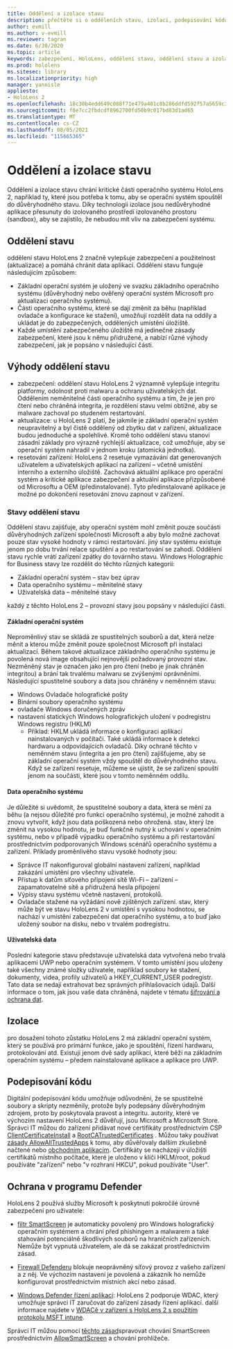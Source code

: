```yaml
---
title: Oddělení a izolace stavu
description: přečtěte si o odděleních stavu, izolaci, podepisování kódu a aplikacích defenderu na vašem zařízení HoloLens 2 mixed reality.
author: evmill
ms.author: v-evmill
ms.reviewer: tagran
ms.date: 6/30/2020
ms.topic: article
keywords: zabezpečení, HoloLens, oddělení stavu, oddělení stavu a izolace, HoloLens 2, hololens2 zabezpečení, Přehled zabezpečení, Architektura zabezpečení, architektura, architektura HoloLens 2
ms.prod: hololens
ms.sitesec: library
ms.localizationpriority: high
manager: yannisle
appliesto:
- HoloLens 2
ms.openlocfilehash: 18c30b4edd649c088f71e479a401c8b286ddfd592f57a5659c3c15b3ec9c854f
ms.sourcegitcommit: f8e7cc2fbdcdf8962700fd50b9c017bd83d1ad65
ms.translationtype: MT
ms.contentlocale: cs-CZ
ms.lasthandoff: 08/05/2021
ms.locfileid: "115665365"
---
```

# <a name="state-separation-and-isolation"></a>Oddělení a izolace stavu

Oddělení a izolace stavu chrání kritické části operačního systému HoloLens 2, například ty, které jsou potřeba k tomu, aby se operační systém spouštěl do důvěryhodného stavu. Díky technologii izolace jsou nedůvěryhodné aplikace přesunuty do izolovaného prostředí izolovaného prostoru (sandbox), aby se zajistilo, že nebudou mít vliv na zabezpečení systému.

## <a name="state-separation"></a>Oddělení stavu

oddělení stavu HoloLens 2 značně vylepšuje zabezpečení a použitelnost (aktualizace) a pomáhá chránit data aplikací.  Oddělení stavu funguje následujícím způsobem:
  * Základní operační systém je uložený ve svazku základního operačního systému (důvěryhodný nebo ověřený operační systém Microsoft pro aktualizaci operačního systému).
  * Části operačního systému, které se dají změnit za běhu (například ovladače a konfigurace ke stažení), umožňují rozdělit data na oddíly a ukládat je do zabezpečených, oddělených umístění úložiště.
  * Každé umístění zabezpečeného úložiště má jedinečné zásady zabezpečení, které jsou k němu přidružené, a nabízí různé výhody zabezpečení, jak je popsáno v následující části.

## <a name="state-separation-benefits"></a>Výhody oddělení stavu

  * zabezpečení: oddělení stavu HoloLens 2 významně vylepšuje integritu platformy, odolnost proti malwaru a ochranu uživatelských dat. Oddělením neměnitelné části operačního systému a tím, že je jen pro čtení nebo chráněná integrita, je rozdělení stavu velmi obtížné, aby se malware zachoval po studeném restartování. 
  * aktualizace: u HoloLens 2 platí, že jakmile je základní operační systém neupravitelný a byl čistě oddělený od zbytku dat v zařízení, aktualizace budou jednoduché a spolehlivé.  Kromě toho oddělení stavu stanoví zásadní základy pro výrazně rychlejší aktualizace, což umožňuje, aby se operační systém nahradil v jednom kroku (atomická jednotka).
  * resetování zařízení: HoloLens 2 resetuje vymazávání dat generovaných uživatelem a uživatelských aplikací na zařízení – včetně umístění interního a externího úložiště. Zachovává aktuální aplikace pro operační systém a kritické aplikace zabezpečení a aktuální aplikace přizpůsobené od Microsoftu a OEM (předinstalované). Tyto předinstalované aplikace je možné po dokončení resetování znovu zapnout v zařízení.

### <a name="state-separation-states"></a>Stavy oddělení stavu

Oddělení stavu zajišťuje, aby operační systém mohl změnit pouze součásti důvěryhodných zařízení společnosti Microsoft a aby bylo možné zachovat pouze stav vysoké hodnoty v rámci restartování. jiný stav systému existuje jenom po dobu trvání relace spuštění a po restartování se zahodí. Oddělení stavu rychle vrátí zařízení zpátky do továrního stavu. Windows Holographic for Business stavy lze rozdělit do těchto různých kategorií:
  * Základní operační systém – stav bez úprav
  * Data operačního systému – měnitelné stavy 
  * Uživatelská data – měnitelné stavy

každý z těchto HoloLens 2 – provozní stavy jsou popsány v následující části.

#### <a name="core-operating-system"></a>Základní operační systém

Neproměnlivý stav se skládá ze spustitelných souborů a dat, která nelze měnit a kterou může změnit pouze společnost Microsoft při instalaci aktualizací. Během takové aktualizace základního operačního systému je povolená nová image obsahující nejnovější požadovaný provozní stav.
Nezměněný stav je označen jako jen pro čtení (nebo je jinak chráněn integritou) a brání tak trvalému malwaru se zvýšenými oprávněními. Následující spustitelné soubory a data jsou chráněny v neměnném stavu:
  * Windows Ovladače holografické pošty
  * Binární soubory operačního systému
  * ovladače Windows doručených zpráv
  * nastavení statických Windows holografických uložení v podregistru Windows registru (HKLM)
    * Příklad: HKLM ukládá informace o konfiguraci aplikací nainstalovaných v počítači. Také ukládá informace k detekci hardwaru a odpovídajících ovladačů.
Díky ochraně těchto v neměnném stavu (integrita a jen pro čtení) zajišťujeme, aby se základní operační systém vždy spouštěl do důvěryhodného stavu. Když se zařízení resetuje, můžeme se ujistit, že se zařízení spouští jenom na součásti, které jsou v tomto neměnném oddílu. 

#### <a name="operating-system-data"></a>Data operačního systému 

Je důležité si uvědomit, že spustitelné soubory a data, která se mění za běhu (a nejsou důležité pro funkci operačního systému), je možné zahodit a znovu vytvořit, když jsou data poškozená nebo ohrožená. stav, který lze změnit na vysokou hodnotu, je buď funkčně nutný k uchování v operačním systému, nebo v případě výpadku operačního systému a při restartování prostřednictvím podporovaných Windows scénářů operačního systému a zařízení. Příklady proměnlivého stavu vysoké hodnoty jsou:
  * Správce IT nakonfiguroval globální nastavení zařízení, například zakázání umístění pro všechny uživatele.
  * Přístup k datům síťového připojení sítě Wi-Fi – zařízení – zapamatovatelné sítě a přidružená hesla připojení
  * Výpisy stavu systému včetně nastavení, protokolů.
  * Ovladače stažené na vyžádání nově zjištěných zařízení.
stav, který může být ve stavu HoloLens 2 v umístění s vysokou hodnotou, se nachází v umístění zabezpečení dat operačního systému, a to buď jako uložený soubor na disku, nebo v trvalém podregistru.

#### <a name="user-data"></a>Uživatelská data

Poslední kategorie stavu představuje uživatelská data vytvořená nebo trvalá aplikacemi UWP nebo operačním systémem. V tomto umístění jsou uloženy také všechny známé složky uživatele, například soubory ke stažení, dokumenty, videa, profily uživatelů a HKEY_CURRENT_USER podregistr. Tato data se nedají extrahovat bez správných přihlašovacích údajů. Další informace o tom, jak jsou vaše data chráněná, najdete v tématu [šifrování a ochrana dat](security-encryption-data-protection.md).

##  <a name="isolation"></a>Izolace

pro dosažení tohoto zůstatku HoloLens 2 má základní operační systém, který se používá pro primární funkce, jako je spouštění, řízení hardwaru, protokolování atd. Existují jenom dvě sady aplikací, které běží na základním operačním systému – předem nainstalované aplikace a aplikace pro UWP.

## <a name="code-signing"></a>Podepisování kódu

Digitální podepisování kódu umožňuje odůvodnění, že se spustitelné soubory a skripty nezměnily, protože byly podepsány důvěryhodným zdrojem, proto by poskytovala pravost a integritu. autority, které ve výchozím nastavení HoloLens 2 důvěřují, jsou Microsoft a Microsoft Store. Správci IT můžou do zařízení přidávat nové certifikáty prostřednictvím CSP [ClientCertificateInstall](/windows/client-management/mdm/clientcertificateinstall-csp) a [RootCATrustedCertificates](/windows/client-management/mdm/rootcacertificates-csp) . Můžou taky používat [zásady AllowAllTrustedApps](/windows/client-management/mdm/policy-csp-applicationmanagement#applicationmanagement-allowalltrustedapps) k tomu, aby důvěřovaly dalším zkušebně načtené nebo [obchodním aplikacím](/intune/apps/lob-apps-windows). Certifikáty se nacházejí v úložišti certifikátů místního počítače, které je uloženo v klíči HKLM/root, pokud používáte "zařízení" nebo "v rozhraní HKCU", pokud používáte "User".

## <a name="defender-protections"></a>Ochrana v programu Defender
HoloLens 2 používá služby Microsoft k poskytnutí pokročilé úrovně zabezpečení pro uživatele:

* [filtr SmartScreen](/windows/security/threat-protection/microsoft-defender-smartscreen/microsoft-defender-smartscreen-overview) je automaticky povolený pro Windows holografický operačním systémem a chrání před phishingem a malwarem a také stahování potenciálně škodlivých souborů na hraničních zařízeních. Nemůže být vypnutá uživatelem, ale dá se zakázat prostřednictvím zásad.

* [Firewall Defenderu](/windows/security/threat-protection/windows-firewall/windows-firewall-with-advanced-security) blokuje neoprávněný síťový provoz z vašeho zařízení a z něj. Ve výchozím nastavení je povolená a zákazník ho nemůže konfigurovat prostřednictvím místních akcí nebo zásad. 

* [Windows Defender řízení aplikací](/windows/security/threat-protection/windows-defender-application-control/wdac-and-applocker-overview): HoloLens 2 podporuje WDAC, který umožňuje správci IT zaručovat do zařízení zásady řízení aplikací. další informace najdete v [WDACě v zařízení s HoloLens 2 s použitím protokolu MSFT intune](/mem/intune/configuration/custom-profile-hololens). 

Správci IT můžou pomocí [těchto zásad](/windows/client-management/mdm/policy-csps-supported-by-hololens2)spravovat chování SmartScreen prostřednictvím [AllowSmartScreen](/windows/client-management/mdm/policy-csp-browser#browser-allowsmartscreen) a chování prohlížeče. 

